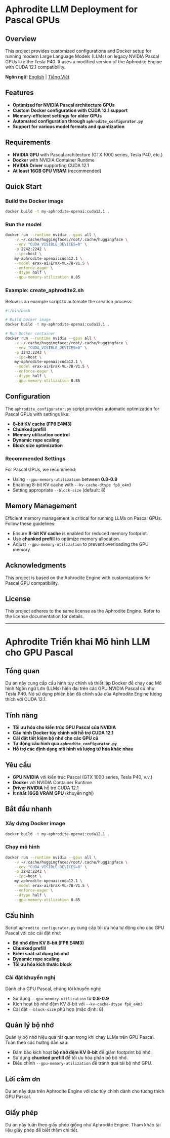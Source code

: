 # Aphrodite LLM Deployment for Pascal GPUs

## Overview
This project provides customized configurations and Docker setup for running modern Large Language Models (LLMs) on legacy NVIDIA Pascal GPUs like the Tesla P40. It uses a modified version of the Aphrodite Engine with CUDA 12.1 compatibility.

**Ngôn ngữ**: [English](#) | [Tiếng Việt](#tiếng-việt)

## Features
- **Optimized for NVIDIA Pascal architecture GPUs**
- **Custom Docker configuration with CUDA 12.1 support**
- **Memory-efficient settings for older GPUs**
- **Automated configuration through `aphrodite_configurator.py`**
- **Support for various model formats and quantization**

## Requirements
- **NVIDIA GPU** with Pascal architecture (GTX 1000 series, Tesla P40, etc.)
- **Docker** with NVIDIA Container Runtime
- **NVIDIA Driver** supporting CUDA 12.1
- **At least 16GB GPU VRAM** (recommended)

## Quick Start

### Build the Docker image
```bash
docker build -t my-aphrodite-openai:cuda12.1 .
```

### Run the model
```bash
docker run --runtime nvidia --gpus all \
    -v ~/.cache/huggingface:/root/.cache/huggingface \
    --env "CUDA_VISIBLE_DEVICES=0" \
    -p 2242:2242 \
    --ipc=host \
    my-aphrodite-openai:cuda12.1 \
    --model erax-ai/EraX-VL-7B-V1.5 \
    --enforce-eager \
    --dtype half \
    --gpu-memory-utilization 0.85
```

### Example: create_aphrodite2.sh
Below is an example script to automate the creation process:

```bash
#!/bin/bash

# Build Docker image
docker build -t my-aphrodite-openai:cuda12.1 .

# Run Docker container
docker run --runtime nvidia --gpus all \
    -v ~/.cache/huggingface:/root/.cache/huggingface \
    --env "CUDA_VISIBLE_DEVICES=0" \
    -p 2242:2242 \
    --ipc=host \
    my-aphrodite-openai:cuda12.1 \
    --model erax-ai/EraX-VL-7B-V1.5 \
    --enforce-eager \
    --dtype half \
    --gpu-memory-utilization 0.85
```

## Configuration
The `aphrodite_configurator.py` script provides automatic optimization for Pascal GPUs with settings like:

- **8-bit KV cache (FP8 E4M3)**
- **Chunked prefill**
- **Memory utilization control**
- **Dynamic rope scaling**
- **Block size optimization**

### Recommended Settings
For Pascal GPUs, we recommend:
- Using `--gpu-memory-utilization` between **0.8-0.9**
- Enabling 8-bit KV cache with `--kv-cache-dtype fp8_e4m3`
- Setting appropriate `--block-size` (default: 8)

## Memory Management
Efficient memory management is critical for running LLMs on Pascal GPUs. Follow these guidelines:
- Ensure **8-bit KV cache** is enabled for reduced memory footprint.
- Use **chunked prefill** to optimize memory allocation.
- Adjust `--gpu-memory-utilization` to prevent overloading the GPU memory.

## Acknowledgments
This project is based on the Aphrodite Engine with customizations for Pascal GPU compatibility.

## License
This project adheres to the same license as the Aphrodite Engine. Refer to the license documentation for details.

---

# Aphrodite Triển khai Mô hình LLM cho GPU Pascal

## Tổng quan
Dự án này cung cấp cấu hình tùy chỉnh và thiết lập Docker để chạy các Mô hình Ngôn ngữ Lớn (LLMs) hiện đại trên các GPU NVIDIA Pascal cũ như Tesla P40. Nó sử dụng phiên bản đã chỉnh sửa của Aphrodite Engine tương thích với CUDA 12.1.

## Tính năng
- **Tối ưu hóa cho kiến trúc GPU Pascal của NVIDIA**
- **Cấu hình Docker tùy chỉnh với hỗ trợ CUDA 12.1**
- **Cài đặt tiết kiệm bộ nhớ cho các GPU cũ**
- **Tự động cấu hình qua `aphrodite_configurator.py`**
- **Hỗ trợ các định dạng mô hình và lượng tử hóa khác nhau**

## Yêu cầu
- **GPU NVIDIA** với kiến trúc Pascal (GTX 1000 series, Tesla P40, v.v.)
- **Docker** với NVIDIA Container Runtime
- **Driver NVIDIA** hỗ trợ CUDA 12.1
- **Ít nhất 16GB VRAM GPU** (khuyến nghị)

## Bắt đầu nhanh

### Xây dựng Docker image
```bash
docker build -t my-aphrodite-openai:cuda12.1 .
```

### Chạy mô hình
```bash
docker run --runtime nvidia --gpus all \
    -v ~/.cache/huggingface:/root/.cache/huggingface \
    --env "CUDA_VISIBLE_DEVICES=0" \
    -p 2242:2242 \
    --ipc=host \
    my-aphrodite-openai:cuda12.1 \
    --model erax-ai/EraX-VL-7B-V1.5 \
    --enforce-eager \
    --dtype half \
    --gpu-memory-utilization 0.85
```

## Cấu hình
Script `aphrodite_configurator.py` cung cấp tối ưu hóa tự động cho các GPU Pascal với các cài đặt như:

- **Bộ nhớ đệm KV 8-bit (FP8 E4M3)**
- **Chunked prefill**
- **Kiểm soát sử dụng bộ nhớ**
- **Dynamic rope scaling**
- **Tối ưu hóa kích thước block**

### Cài đặt khuyến nghị
Dành cho GPU Pascal, chúng tôi khuyến nghị:
- Sử dụng `--gpu-memory-utilization` từ **0.8-0.9**
- Kích hoạt bộ nhớ đệm KV 8-bit với `--kv-cache-dtype fp8_e4m3`
- Cài đặt `--block-size` phù hợp (mặc định: 8)

## Quản lý bộ nhớ
Quản lý bộ nhớ hiệu quả rất quan trọng khi chạy LLMs trên GPU Pascal. Tuân theo các hướng dẫn sau:
- Đảm bảo kích hoạt **bộ nhớ đệm KV 8-bit** để giảm footprint bộ nhớ.
- Sử dụng **chunked prefill** để tối ưu hóa phân bổ bộ nhớ.
- Điều chỉnh `--gpu-memory-utilization` để tránh quá tải bộ nhớ GPU.

## Lời cảm ơn
Dự án này dựa trên Aphrodite Engine với các tùy chỉnh dành cho tương thích GPU Pascal.

## Giấy phép
Dự án này tuân theo giấy phép giống như Aphrodite Engine. Tham khảo tài liệu giấy phép để biết thêm chi tiết.
